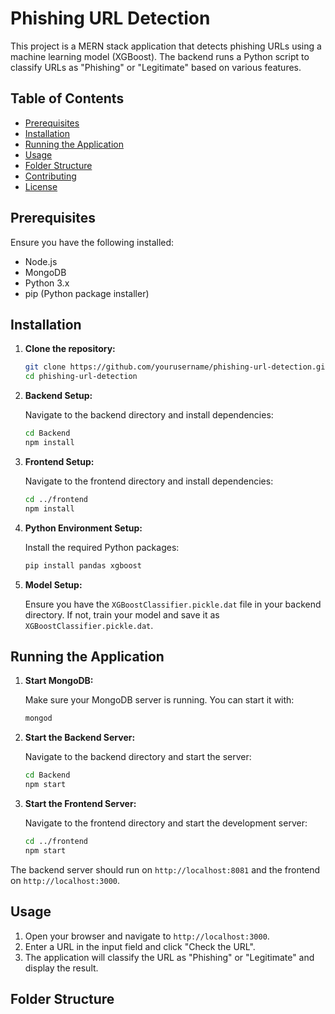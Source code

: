 # Phishing URL Detection

This project is a MERN stack application that detects phishing URLs using a machine learning model (XGBoost). The backend runs a Python script to classify URLs as "Phishing" or "Legitimate" based on various features.

## Table of Contents

- [Prerequisites](#prerequisites)
- [Installation](#installation)
- [Running the Application](#running-the-application)
- [Usage](#usage)
- [Folder Structure](#folder-structure)
- [Contributing](#contributing)
- [License](#license)

## Prerequisites

Ensure you have the following installed:

- Node.js
- MongoDB
- Python 3.x
- pip (Python package installer)

## Installation

1. **Clone the repository:**

    ```sh
    git clone https://github.com/yourusername/phishing-url-detection.git
    cd phishing-url-detection
    ```

2. **Backend Setup:**

    Navigate to the backend directory and install dependencies:

    ```sh
    cd Backend
    npm install
    ```

3. **Frontend Setup:**

    Navigate to the frontend directory and install dependencies:

    ```sh
    cd ../frontend
    npm install
    ```

4. **Python Environment Setup:**

    Install the required Python packages:

    ```sh
    pip install pandas xgboost
    ```

5. **Model Setup:**

    Ensure you have the `XGBoostClassifier.pickle.dat` file in your backend directory. If not, train your model and save it as `XGBoostClassifier.pickle.dat`.

## Running the Application

1. **Start MongoDB:**

    Make sure your MongoDB server is running. You can start it with:

    ```sh
    mongod
    ```

2. **Start the Backend Server:**

    Navigate to the backend directory and start the server:

    ```sh
    cd Backend
    npm start
    ```

3. **Start the Frontend Server:**

    Navigate to the frontend directory and start the development server:

    ```sh
    cd ../frontend
    npm start
    ```

The backend server should run on `http://localhost:8081` and the frontend on `http://localhost:3000`.

## Usage

1. Open your browser and navigate to `http://localhost:3000`.
2. Enter a URL in the input field and click "Check the URL".
3. The application will classify the URL as "Phishing" or "Legitimate" and display the result.

## Folder Structure

